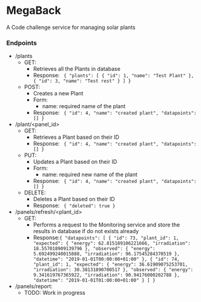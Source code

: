 # MegaBack

A Code challenge service for managing solar plants

### Endpoints
- /plants
    - GET:
        - Retrieves all the Plants in database
        - Response: ```
{
    "plants": [
        {
            "id": 1,
            "name": "Test Plant"
        },
        {
            "id": 3,
            "name": "Test rest"
        }
    ]
}```
    - POST:
        - Creates a new Plant
        - Form:
            - name: required name of the plant
        - Response: ```
{
    "id": 4,
    "name": "created plant",
    "datapoints": []
}```
- /plant/<panel_id>
    - GET:
        - Retrieves a Plant based on their ID
        - Response: ```
{
    "id": 4,
    "name": "created plant",
    "datapoints": []
}```
    - PUT:
        - Updates a Plant based on their ID
        - Form:
            - name: required new name of the plant
        - Response: ```
{
    "id": 4,
    "name": "created plant",
    "datapoints": []
}```
    - DELETE:
        - Deletes a Plant based on their ID
        - Response: ```
{
    "deleted": true
}```
- /panels/refresh/<plant_id>
    - GET:
        - Performs a request to the Monitoring service and store the results in database if do not exists already
        - Response:```{
  "datapoints": [
    {
      "id": 73,
      "plant_id": 1,
      "expected": {
        "energy": 62.815189106221666,
        "irradiation": 18.557018909139796
      },
      "observed": {
        "energy": 5.692499240015888,
        "irradiation": 96.17545284370519
      },
      "datetime": "2019-01-01T00:00:00+01:00"
    },
    {
      "id": 74,
      "plant_id": 1,
      "expected": {
        "energy": 36.61909075253701,
        "irradiation": 30.38131890700517
      },
      "observed": {
        "energy": 9.341619767365922,
        "irradiation": 90.94176000202788
      },
      "datetime": "2019-01-01T01:00:00+01:00"
    }
  ]
} ```
- /panels/report:
    - TODO: Work in progress
